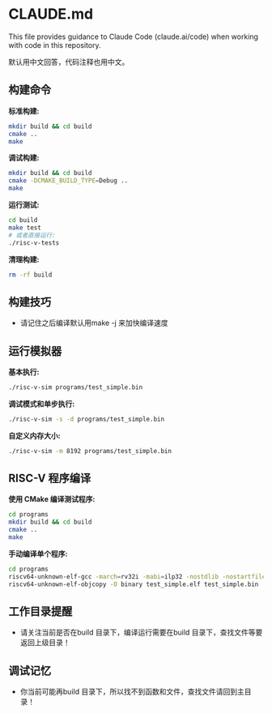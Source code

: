 # CLAUDE.md

This file provides guidance to Claude Code (claude.ai/code) when working with code in this repository.

默认用中文回答，代码注释也用中文。

## 构建命令

**标准构建:**
```bash
mkdir build && cd build
cmake ..
make
```

**调试构建:**
```bash
mkdir build && cd build
cmake -DCMAKE_BUILD_TYPE=Debug ..
make
```

**运行测试:**
```bash
cd build
make test
# 或者直接运行:
./risc-v-tests
```

**清理构建:**
```bash
rm -rf build
```

## 构建技巧

- 请记住之后编译默认用make -j 来加快编译速度

## 运行模拟器

**基本执行:**
```bash
./risc-v-sim programs/test_simple.bin
```

**调试模式和单步执行:**
```bash
./risc-v-sim -s -d programs/test_simple.bin
```

**自定义内存大小:**
```bash
./risc-v-sim -m 8192 programs/test_simple.bin
```

## RISC-V 程序编译

**使用 CMake 编译测试程序:**
```bash
cd programs
mkdir build && cd build
cmake ..
make
```

**手动编译单个程序:**
```bash
cd programs
riscv64-unknown-elf-gcc -march=rv32i -mabi=ilp32 -nostdlib -nostartfiles -static -Wl,-Ttext=0x1000 -o test_simple.elf test_simple.c
riscv64-unknown-elf-objcopy -O binary test_simple.elf test_simple.bin
```

## 工作目录提醒

- 请关注当前是否在build 目录下，编译运行需要在build 目录下，查找文件等要返回上级目录！

## 调试记忆

- 你当前可能再build 目录下，所以找不到函数和文件，查找文件请回到主目录！